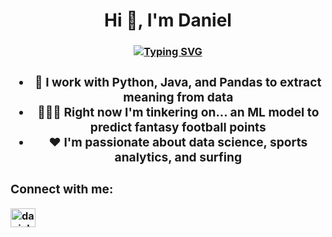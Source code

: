 <h1 align="center">Hi 👋, I'm Daniel</h1>
<h3 align="center">
 
[![Typing SVG](https://readme-typing-svg.demolab.com?font=Fira+Code&pause=500&color=00F70E&random=false&width=500&lines=Data+Science+undergraduate+%40+UC+San+Diego;Programmer;Explorer;Learner)](https://git.io/typing-svg)<b>
<h3>
<!---
<p align="left"> <a href="https://github.com/ryo-ma/github-profile-trophy"><img src="https://github-profile-trophy.vercel.app/?username=abdullahashfaq" alt="abdullahashfaq" /></a> </p>
-->

- <b>🐼 I work with Python, Java, and Pandas to extract meaning from data</b>
- <b>👨🏻‍💻 Right now I'm tinkering on... an ML model to predict fantasy football points</b>
- <b>❤️ I'm passionate about data science, sports analytics, and surfing</b>

<h3 align="left">Connect with me:</h3>
<p align="left">
<a href="https://www.linkedin.com/in/daniel-birman/" target="blank"><img align="center" src="https://raw.githubusercontent.com/rahuldkjain/github-profile-readme-generator/master/src/images/icons/Social/linked-in-alt.svg" alt="daniel-birman/" height="30" width="40" /></a>
</p>
